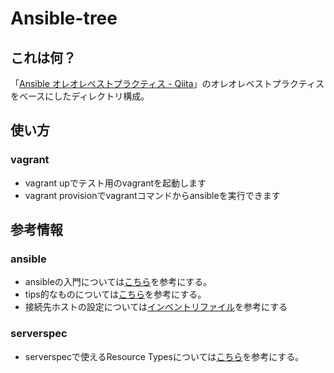 # Ansible-tree

## これは何？
「[Ansible オレオレベストプラクティス - Qiita](http://qiita.com/yteraoka/items/5ed2bddefff32e1b9faf)」のオレオレベストプラクティスをベースにしたディレクトリ構成。

## 使い方
### vagrant
- vagrant upでテスト用のvagrantを起動します
- vagrant provisionでvagrantコマンドからansibleを実行できます

## 参考情報
### ansible
  - ansibleの入門については[こちら](http://yteraoka.github.io/ansible-tutorial/)を参考にする。
  - tips的なものについては[こちら](https://github.com/yteraoka/ansible-tutorial/wiki/Ansible-Note)を参考にする。
  - 接続先ホストの設定については[インベントリファイル](https://github.com/yteraoka/ansible-tutorial/wiki/Inventory-File)を参考にする

### serverspec
  - serverspecで使えるResource Typesについては[こちら](http://serverspec.org/resource_types.html)を参考にする。
